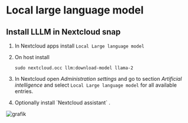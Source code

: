 # Local large language model

## Install LLLM in Nextcloud snap

1. In Nextcloud apps install `Local Large language model` 
2. On host install 

   ```
   sudo nextcloud.occ llm:download-model llama-2
   ```
3. In Nextcloud open *Administration settings* and go to section *Artificial intelligence* and select `Local Large language model` for all available entries.
4. Optionally install \`Nextcloud assistant\` .

![grafik](https://github.com/scubamuc/scubamuc.github.io/assets/54933878/4606b076-aa54-4d0a-a91f-40aa89d06d98)
